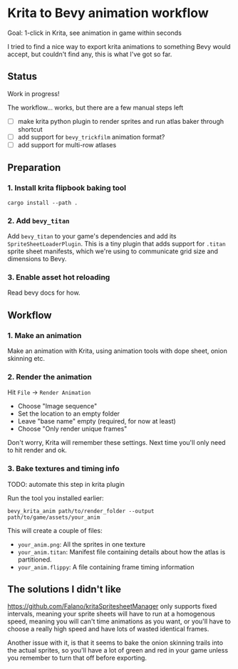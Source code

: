 # Krita to Bevy animation workflow

Goal: 1-click in Krita, see animation in game within seconds

I tried to find a nice way to export krita animations to something Bevy would
accept, but couldn't find any, this is what I've got so far.

## Status

Work in progress!

The workflow... works, but there are a few manual steps left

- [ ] make krita python plugin to render sprites and run atlas baker through
  shortcut
- [ ] add support for `bevy_trickfilm` animation format?
- [ ] add support for multi-row atlases

## Preparation

### 1. Install krita flipbook baking tool

```shell
cargo install --path .
```

### 2. Add `bevy_titan`

Add `bevy_titan` to your game's dependencies and add its
`SpriteSheetLoaderPlugin`. This is a tiny plugin that adds support for `.titan`
sprite sheet manifests, which we're using to communicate grid size and
dimensions to Bevy.

### 3. Enable asset hot reloading

Read bevy docs for how.

## Workflow

### 1. Make an animation

Make an animation with Krita, using animation tools with dope sheet, onion
skinning etc.

### 2. Render the animation

Hit `File` -> `Render Animation`

- Choose "Image sequence"
- Set the location to an empty folder
- Leave "base name" empty (required, for now at least)
- Choose "Only render unique frames"

Don't worry, Krita will remember these settings. Next time you'll only need to
hit render and ok.

### 3. Bake textures and timing info

TODO: automate this step in krita plugin

Run the tool you installed earlier:

```shell
bevy_krita_anim path/to/render_folder --output path/to/game/assets/your_anim
```

This will create a couple of files:

- `your_anim.png`: All the sprites in one texture
- `your_anim.titan`: Manifest file containing details about how the atlas is
  partitioned.
- `your_anim.flippy`: A file containing frame timing information

## The solutions I didn't like

https://github.com/Falano/kritaSpritesheetManager only supports fixed
intervals, meaning your sprite sheets will have to run at a homogenous speed,
meaning you will can't time animations as you want, or you'll have to choose a
really high speed and have lots of wasted identical frames.

Another issue with it, is that it seems to bake the onion skinning trails into
the actual sprites, so you'll have a lot of green and red in your game unless
you remember to turn that off before exporting.

